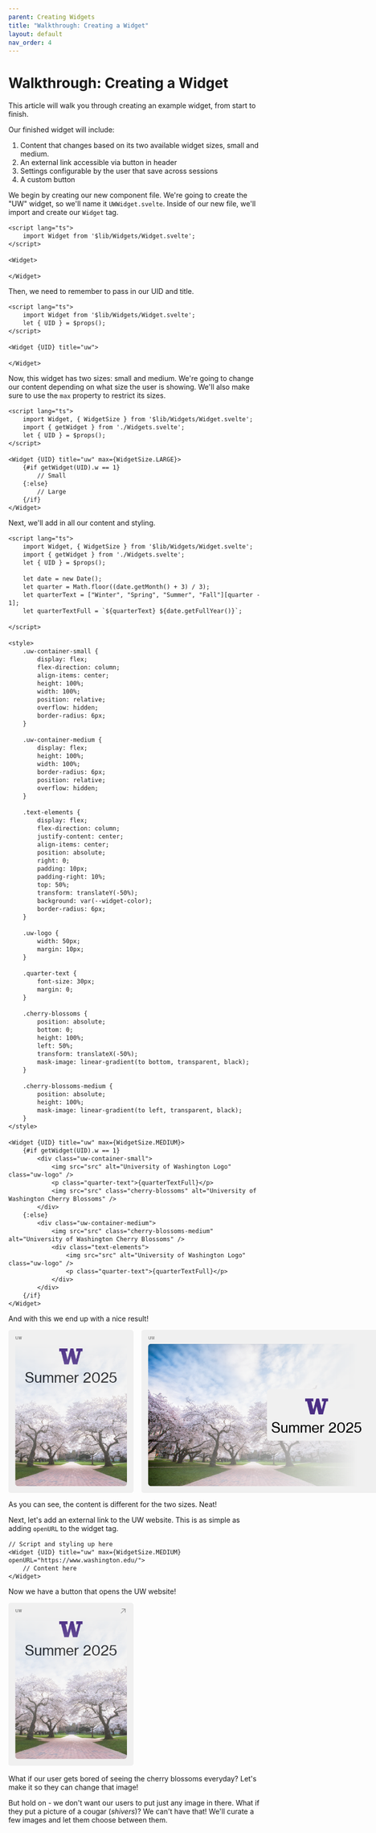 ```yaml
---
parent: Creating Widgets
title: "Walkthrough: Creating a Widget"
layout: default
nav_order: 4
---
```


# Walkthrough: Creating a Widget

This article will walk you through creating an example widget, from start to finish.

Our finished widget will include:
1. Content that changes based on its two available widget sizes, small and medium.
2. An external link accessible via button in header
3. Settings configurable by the user that save across sessions
4. A custom button

We begin by creating our new component file. We're going to create the "UW" widget, so we'll name it `UWWidget.svelte`. Inside of our new file, we'll import and create our `Widget` tag.

```svelte
<script lang="ts">
    import Widget from '$lib/Widgets/Widget.svelte';
</script>

<Widget>
    
</Widget>
```

Then, we need to remember to pass in our UID and title.

```svelte
<script lang="ts">
    import Widget from '$lib/Widgets/Widget.svelte';
    let { UID } = $props();
</script>

<Widget {UID} title="uw">

</Widget>
```

Now, this widget has two sizes: small and medium. We're going to change our content depending on what size the user is showing. We'll also make sure to use the `max` property to restrict its sizes.

```svelte
<script lang="ts">
    import Widget, { WidgetSize } from '$lib/Widgets/Widget.svelte';
	import { getWidget } from './Widgets.svelte';
    let { UID } = $props();
</script>

<Widget {UID} title="uw" max={WidgetSize.LARGE}>
    {#if getWidget(UID).w == 1}
        // Small
    {:else}
        // Large
    {/if}
</Widget>
```

Next, we'll add in all our content and styling.

```svelte
<script lang="ts">
    import Widget, { WidgetSize } from '$lib/Widgets/Widget.svelte';
	import { getWidget } from './Widgets.svelte';
    let { UID } = $props();

    let date = new Date();
    let quarter = Math.floor((date.getMonth() + 3) / 3);
    let quarterText = ["Winter", "Spring", "Summer", "Fall"][quarter - 1];
    let quarterTextFull = `${quarterText} ${date.getFullYear()}`;

</script>

<style>
    .uw-container-small {
        display: flex;
        flex-direction: column;
        align-items: center;
        height: 100%;
        width: 100%;
        position: relative;
        overflow: hidden;
        border-radius: 6px;
    }

    .uw-container-medium {
        display: flex;
        height: 100%;
        width: 100%;
        border-radius: 6px;
        position: relative;
        overflow: hidden;
    }

    .text-elements {
        display: flex;
        flex-direction: column;
        justify-content: center;
        align-items: center;
        position: absolute;
        right: 0;
        padding: 10px;
        padding-right: 10%;
        top: 50%;
        transform: translateY(-50%);
        background: var(--widget-color);
        border-radius: 6px;
    }

    .uw-logo {
        width: 50px;
        margin: 10px;
    }

    .quarter-text {
        font-size: 30px;
        margin: 0;
    }

    .cherry-blossoms {
        position: absolute;
        bottom: 0;
        height: 100%;
        left: 50%;
        transform: translateX(-50%);
        mask-image: linear-gradient(to bottom, transparent, black);
    }

    .cherry-blossoms-medium {
        position: absolute;
        height: 100%;
        mask-image: linear-gradient(to left, transparent, black);
    }
</style>

<Widget {UID} title="uw" max={WidgetSize.MEDIUM}>
    {#if getWidget(UID).w == 1}
        <div class="uw-container-small">
            <img src="src" alt="University of Washington Logo" class="uw-logo" />
            <p class="quarter-text">{quarterTextFull}</p>
            <img src="src" class="cherry-blossoms" alt="University of Washington Cherry Blossoms" />
        </div>
    {:else}
        <div class="uw-container-medium">
            <img src="src" class="cherry-blossoms-medium" alt="University of Washington Cherry Blossoms" />
            <div class="text-elements">
                <img src="src" alt="University of Washington Logo" class="uw-logo" />
                <p class="quarter-text">{quarterTextFull}</p>
            </div>
        </div>
    {/if}
</Widget>
```

And with this we end up with a nice result!

<div style="display: flex;">
    <img src="../assets/img/example_widget_small.png" style="width: 250px;">
    <img src="../assets/img/example_widget_medium.png" style="width: 500px; margin-left: 15px;">
</div>

As you can see, the content is different for the two sizes. Neat!

Next, let's add an external link to the UW website. This is as simple as adding `openURL` to the widget tag.

```svelte
// Script and styling up here
<Widget {UID} title="uw" max={WidgetSize.MEDIUM} openURL="https://www.washington.edu/">
    // Content here
</Widget>
```

Now we have a button that opens the UW website!

<img src="../assets/img/example_widget_link.png" style="width: 250px;">

What if our user gets bored of seeing the cherry blossoms everyday? Let's make it so they can change that image!

But hold on - we don't want our users to put just any image in there. What if they put a picture of a cougar (*shivers*)? We can't have that! We'll curate a few images and let them choose between them.